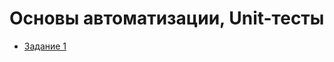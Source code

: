 # Основы автоматизации, Unit-тесты

* [Задание 1](https://github.com/shvisor/Autotesting_1.1_BasicsOfAutomation)

